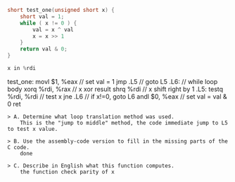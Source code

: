 
```c
short test_one(unsigned short x) {
    short val = 1;
    while ( x != 0 ) {
        val = x ^ val
        x = x >> 1
    }
    return val & 0;
}

x in %rdi
```
test_one:
    movl $1, %eax   // set val = 1
    jmp .L5         // goto L5
.L6:                // while loop body
    xorq %rdi, %rax // x xor result
    shrq %rdi       // x shift right by 1
.L5:
    testq %rdi, %rdi    // test x
    jne .L6             // if x!=0, goto L6
    andl $0, %eax       // set val = val & 0
    ret
```
> A. Determine what loop translation method was used.
    This is the "jump to middle" method, the code immediate jump to L5 to test x value.

> B. Use the assembly-code version to fill in the missing parts of the C code.
    done

> C. Describe in English what this function computes.
    the function check parity of x